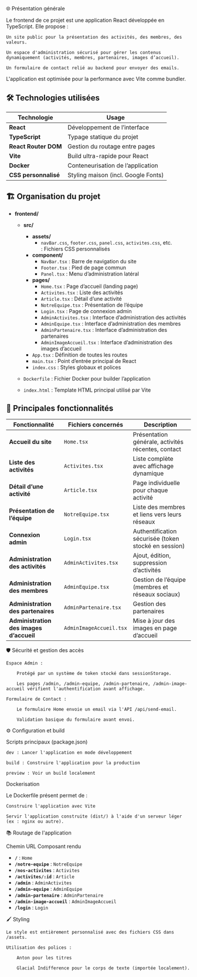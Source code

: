 🌐 Présentation générale

Le frontend de ce projet est une application React développée en TypeScript.
Elle propose :

    Un site public pour la présentation des activités, des membres, des valeurs.

    Un espace d'administration sécurisé pour gérer les contenus dynamiquement (activités, membres, partenaires, images d’accueil).

    Un formulaire de contact relié au backend pour envoyer des emails.

L'application est optimisée pour la performance avec Vite comme bundler.


## 🛠️ Technologies utilisées

| Technologie         | Usage                                          |
|---------------------|------------------------------------------------|
| **React**           | Développement de l’interface                   |
| **TypeScript**      | Typage statique du projet                      |
| **React Router DOM**| Gestion du routage entre pages                 |
| **Vite**            | Build ultra-rapide pour React                  |
| **Docker**          | Conteneurisation de l’application              |
| **CSS personnalisé**| Styling maison (incl. Google Fonts)            |


## 🏗️ Organisation du projet

- **frontend/**
  - **src/**
    - **assets/**
      - `navBar.css`, `footer.css`, `panel.css`, `activites.css`, etc.  
        : Fichiers CSS personnalisés  
    - **component/**
      - `NavBar.tsx`            : Barre de navigation du site  
      - `Footer.tsx`            : Pied de page commun  
      - `Panel.tsx`             : Menu d’administration latéral  
    - **pages/**
      - `Home.tsx`              : Page d’accueil (landing page)  
      - `Activites.tsx`         : Liste des activités  
      - `Article.tsx`           : Détail d’une activité  
      - `NotreEquipe.tsx`       : Présentation de l’équipe  
      - `Login.tsx`             : Page de connexion admin  
      - `AdminActivites.tsx`    : Interface d’administration des activités  
      - `AdminEquipe.tsx`       : Interface d’administration des membres  
      - `AdminPartenaire.tsx`   : Interface d’administration des partenaires  
      - `AdminImageAccueil.tsx` : Interface d’administration des images d’accueil  
    - `App.tsx`                 : Définition de toutes les routes  
    - `main.tsx`                : Point d’entrée principal de React  
    - `index.css`               : Styles globaux et polices  

  - `Dockerfile`                : Fichier Docker pour builder l’application  
  - `index.html`                : Template HTML principal utilisé par Vite  


## 📄 Principales fonctionnalités

| Fonctionnalité                             | Fichiers concernés           | Description                                            |
|-------------------------------------------|------------------------------|--------------------------------------------------------|
| **Accueil du site**                        | `Home.tsx`                   | Présentation générale, activités récentes, contact     |
| **Liste des activités**                    | `Activites.tsx`              | Liste complète avec affichage dynamique                |
| **Détail d’une activité**                  | `Article.tsx`                | Page individuelle pour chaque activité                 |
| **Présentation de l’équipe**               | `NotreEquipe.tsx`            | Liste des membres et liens vers leurs réseaux          |
| **Connexion admin**                        | `Login.tsx`                  | Authentification sécurisée (token stocké en session)   |
| **Administration des activités**           | `AdminActivites.tsx`         | Ajout, édition, suppression d’activités               |
| **Administration des membres**             | `AdminEquipe.tsx`            | Gestion de l’équipe (membres et réseaux sociaux)       |
| **Administration des partenaires**         | `AdminPartenaire.tsx`        | Gestion des partenaires                                |
| **Administration des images d’accueil**    | `AdminImageAccueil.tsx`      | Mise à jour des images en page d’accueil               |



🛡️ Sécurité et gestion des accès

    Espace Admin :

        Protégé par un système de token stocké dans sessionStorage.

        Les pages /admin, /admin-equipe, /admin-partenaire, /admin-image-accueil vérifient l'authentification avant affichage.

    Formulaire de Contact :

        Le formulaire Home envoie un email via l'API /api/send-email.

        Validation basique du formulaire avant envoi.


⚙️ Configuration et build

Scripts principaux (package.json)

    dev : Lancer l'application en mode développement

    build : Construire l'application pour la production

    preview : Voir un build localement

Dockerisation

Le Dockerfile présent permet de :

    Construire l'application avec Vite

    Servir l'application construite (dist/) à l'aide d'un serveur léger (ex : nginx ou autre).


📚 Routage de l'application

Chemin URL	Composant rendu

- **`/`**                       : `Home`  
- **`/notre-equipe`**           : `NotreEquipe`  
- **`/nos-activites`**          : `Activites`  
- **`/activites/:id`**          : `Article`  
- **`/admin`**                  : `AdminActivites`  
- **`/admin-equipe`**           : `AdminEquipe`  
- **`/admin-partenaire`**       : `AdminPartenaire`  
- **`/admin-image-accueil`**    : `AdminImageAccueil`  
- **`/login`**                  : `Login`  


🖌️ Styling

    Le style est entièrement personnalisé avec des fichiers CSS dans /assets.

    Utilisation des polices :

        Anton pour les titres

        Glacial Indifference pour le corps de texte (importée localement).
